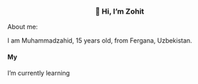  <h3 align="center">👋 Hi, I’m Zohit</h3> 
 <p>About me:</p>
 <p>
   I am Muhammadzahid, 15 years old, from Fergana, Uzbekistan.
 </p>
 <h4>My </h4>
 <p>
   I’m currently learning 
 </p>
 <!--👀 I’m interested in ...
- 🌱 I’m currently learning ...
- 💞️ I’m looking to collaborate on ...
- 📫 How to reach me ... --->

<!---
Crazy0717/Crazy0717 is a ✨ special ✨ repository because its `README.md` (this file) appears on your GitHub profile.
You can click the Preview link to take a look at your changes.
--->
